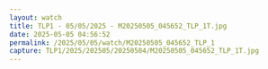 ```yaml
---
layout: watch
title: TLP1 - 05/05/2025 - M20250505_045652_TLP_1T.jpg
date: 2025-05-05 04:56:52
permalink: /2025/05/05/watch/M20250505_045652_TLP_1
capture: TLP1/2025/202505/20250504/M20250505_045652_TLP_1T.jpg
---
```

